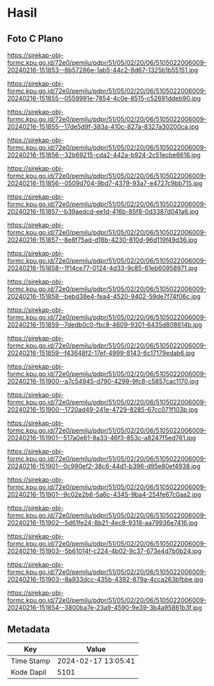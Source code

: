 # Hasil

## Foto C Plano

https://sirekap-obj-formc.kpu.go.id/72e0/pemilu/pdpr/51/05/02/20/06/5105022006009-20240216-151853--8b57286e-1ab5-44c2-8d67-1325b1b55151.jpg

https://sirekap-obj-formc.kpu.go.id/72e0/pemilu/pdpr/51/05/02/20/06/5105022006009-20240216-151855--0559991e-7854-4c0e-8515-c52691ddeb90.jpg

https://sirekap-obj-formc.kpu.go.id/72e0/pemilu/pdpr/51/05/02/20/06/5105022006009-20240216-151855--17de5d9f-383a-410c-827a-8327a30200ca.jpg

https://sirekap-obj-formc.kpu.go.id/72e0/pemilu/pdpr/51/05/02/20/06/5105022006009-20240216-151856--32b69215-cda2-442a-b924-2c51ecbe6616.jpg

https://sirekap-obj-formc.kpu.go.id/72e0/pemilu/pdpr/51/05/02/20/06/5105022006009-20240216-151856--0509d704-9bd7-4379-93a7-e4727c9bb715.jpg

https://sirekap-obj-formc.kpu.go.id/72e0/pemilu/pdpr/51/05/02/20/06/5105022006009-20240216-151857--b39aedcd-ee1d-416b-85f8-0d3387d041a6.jpg

https://sirekap-obj-formc.kpu.go.id/72e0/pemilu/pdpr/51/05/02/20/06/5105022006009-20240216-151857--8e8f75ad-d18b-4230-810d-96d119f49d36.jpg

https://sirekap-obj-formc.kpu.go.id/72e0/pemilu/pdpr/51/05/02/20/06/5105022006009-20240216-151858--1f14ce77-0124-4d33-9c85-61eb60958971.jpg

https://sirekap-obj-formc.kpu.go.id/72e0/pemilu/pdpr/51/05/02/20/06/5105022006009-20240216-151858--bebd38e4-fea4-4520-9402-59de7f74f06c.jpg

https://sirekap-obj-formc.kpu.go.id/72e0/pemilu/pdpr/51/05/02/20/06/5105022006009-20240216-151859--7dedb0c0-fbc8-4609-9301-6435d808614b.jpg

https://sirekap-obj-formc.kpu.go.id/72e0/pemilu/pdpr/51/05/02/20/06/5105022006009-20240216-151859--f43648f2-17ef-4999-8143-6c17179edab6.jpg

https://sirekap-obj-formc.kpu.go.id/72e0/pemilu/pdpr/51/05/02/20/06/5105022006009-20240216-151900--a7c54945-d790-4299-9fc8-c5857cac1170.jpg

https://sirekap-obj-formc.kpu.go.id/72e0/pemilu/pdpr/51/05/02/20/06/5105022006009-20240216-151900--1720ad49-241e-4729-8285-67cc071f103b.jpg

https://sirekap-obj-formc.kpu.go.id/72e0/pemilu/pdpr/51/05/02/20/06/5105022006009-20240216-151901--517a0e61-8a33-46f3-853c-a8247f5ed761.jpg

https://sirekap-obj-formc.kpu.go.id/72e0/pemilu/pdpr/51/05/02/20/06/5105022006009-20240216-151901--0c990ef2-38c6-44d1-b396-d95e80ef4938.jpg

https://sirekap-obj-formc.kpu.go.id/72e0/pemilu/pdpr/51/05/02/20/06/5105022006009-20240216-151901--9c02e2b6-5a6c-4345-9ba4-254fe67c0aa2.jpg

https://sirekap-obj-formc.kpu.go.id/72e0/pemilu/pdpr/51/05/02/20/06/5105022006009-20240216-151902--5d61fe24-8b21-4ec8-9318-aa79936e7416.jpg

https://sirekap-obj-formc.kpu.go.id/72e0/pemilu/pdpr/51/05/02/20/06/5105022006009-20240216-151903--5b61014f-c224-4b02-9c37-673e4d7b0b24.jpg

https://sirekap-obj-formc.kpu.go.id/72e0/pemilu/pdpr/51/05/02/20/06/5105022006009-20240216-151903--8a933dcc-435b-4392-879a-4cca263bfbbe.jpg

https://sirekap-obj-formc.kpu.go.id/72e0/pemilu/pdpr/51/05/02/20/06/5105022006009-20240216-151854--3800ba7e-23a9-4590-9e39-3b4a95861b3f.jpg


## Metadata

| Key        | Value               |
| ---------- | ------------------- |
| Time Stamp | 2024-02-17 13:05:41 |
| Kode Dapil | 5101                |



